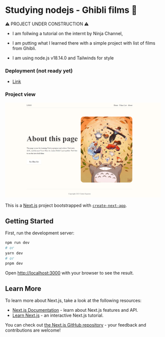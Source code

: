# Studying nodejs - Ghibli films 📖

⚠️ PROJECT UNDER CONSTRUCTION ⚠️<br />

- I am follwing a tutorial on the internt by Ninja Channel,

- I am putting what I learned there with a simple project with list of films from Ghibli.

- I am using node.js v18.14.0 and Tailwinds for style
  <br />

### Deployment (not ready yet)

- [Link](https://)

### Project view

![](./public/screenshot.png)

This is a [Next.js](https://nextjs.org/) project bootstrapped with [`create-next-app`](https://github.com/vercel/next.js/tree/canary/packages/create-next-app).

## Getting Started

First, run the development server:

```bash
npm run dev
# or
yarn dev
# or
pnpm dev
```

Open [http://localhost:3000](http://localhost:3000) with your browser to see the result.

## Learn More

To learn more about Next.js, take a look at the following resources:

- [Next.js Documentation](https://nextjs.org/docs) - learn about Next.js features and API.
- [Learn Next.js](https://nextjs.org/learn) - an interactive Next.js tutorial.

You can check out [the Next.js GitHub repository](https://github.com/vercel/next.js/) - your feedback and contributions are welcome!

